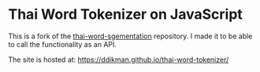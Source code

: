 # Thai Word Tokenizer on JavaScript

This is a fork of the [thai-word-sgementation](https://github.com/sertiscorp/thai-word-segmentation) repository. I made it to be able to call the functionality as an API.

The site is hosted at:
https://ddikman.github.io/thai-word-tokenizer/
